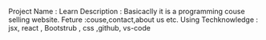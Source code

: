 
Project Name : Learn 
Description : Basicaclly it is a programming couse selling website.
Feture :couse,contact,about us etc. 
Using Techknowledge : jsx, react , Bootstrub , css ,github, vs-code 


